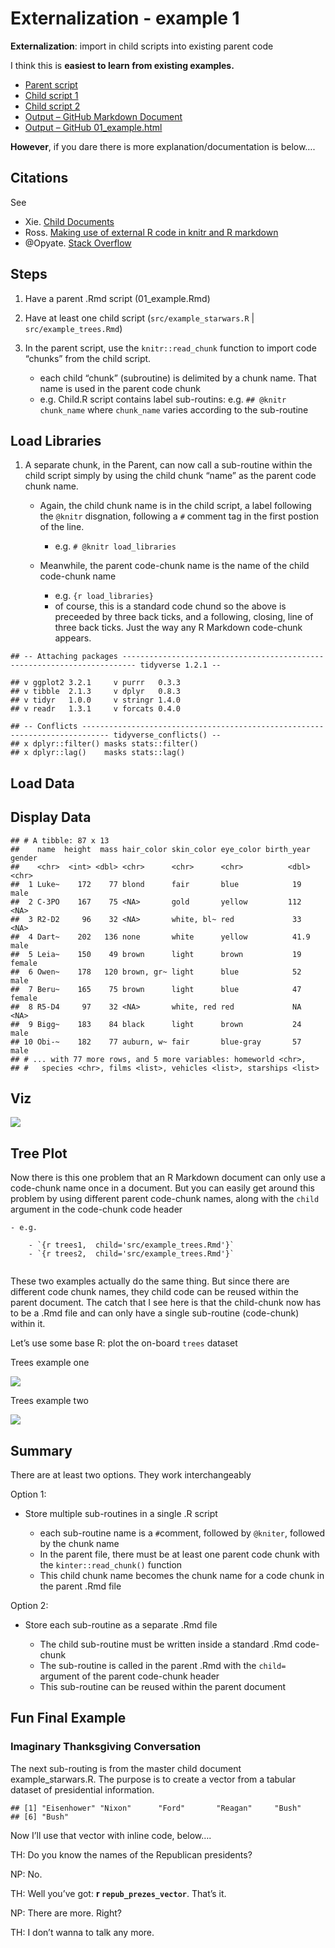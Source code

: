 Externalization - example 1
================

**Externalization**: import in child scripts into existing parent code

I think this is **easiest to learn from existing examples.**

  - [Parent script](01_example.Rmd)
  - [Child script 1](src/example_starwars.R)
  - [Child script 2](src/example_trees.Rmd)
  - [Output – GitHub Markdown Document](01_example.md)
  - [Output – GitHub 01\_example.html](01_example.html)

**However**, if you dare there is more explanation/documentation is
below….

## Citations

See

  - Xie. [Child Documents](https://yihui.org/knitr/demo/child/)
  - Ross. [Making use of external R code in knitr and R
    markdown](http://zevross.com/blog/2014/07/09/making-use-of-external-r-code-in-knitr-and-r-markdown/)
  - @Opyate. [Stack
    Overflow](https://stackoverflow.com/questions/14796501/is-it-possible-to-call-external-r-script-from-r-markdown-rmd-in-rstudio)

## Steps

1.  Have a parent .Rmd script (01\_example.Rmd)

2.  Have at least one child script (`src/example_starwars.R` |
    `src/example_trees.Rmd`)

3.  In the parent script, use the `knitr::read_chunk` function to import
    code “chunks” from the child script.
    
      - each child “chunk” (subroutine) is delimited by a chunk name.
        That name is used in the parent code chunk
      - e.g. Child.R script contains label sub-routins: e.g. `## @knitr
        chunk_name` where `chunk_name` varies according to the
        sub-routine

## Load Libraries

1.  A separate chunk, in the Parent, can now call a sub-routine within
    the child script simply by using the child chunk “name” as the
    parent code chunk name.
    
      - Again, the child chunk name is in the child script, a label
        following the `@knitr` disgnation, following a `#` comment tag
        in the first postion of the line.
        
          - e.g. `# @knitr load_libraries`
    
      - Meanwhile, the parent code-chunk name is the name of the child
        code-chunk name
        
          - e.g. `{r load_libraries}`
          - of course, this is a standard code chund so the above is
            preceeded by three back ticks, and a following, closing,
            line of three back ticks. Just the way any R Markdown
            code-chunk appears.

<!-- end list -->

    ## -- Attaching packages ------------------------------------------------------------------------- tidyverse 1.2.1 --

    ## v ggplot2 3.2.1     v purrr   0.3.3
    ## v tibble  2.1.3     v dplyr   0.8.3
    ## v tidyr   1.0.0     v stringr 1.4.0
    ## v readr   1.3.1     v forcats 0.4.0

    ## -- Conflicts ---------------------------------------------------------------------------- tidyverse_conflicts() --
    ## x dplyr::filter() masks stats::filter()
    ## x dplyr::lag()    masks stats::lag()

## Load Data

## Display Data

    ## # A tibble: 87 x 13
    ##    name  height  mass hair_color skin_color eye_color birth_year gender
    ##    <chr>  <int> <dbl> <chr>      <chr>      <chr>          <dbl> <chr> 
    ##  1 Luke~    172    77 blond      fair       blue            19   male  
    ##  2 C-3PO    167    75 <NA>       gold       yellow         112   <NA>  
    ##  3 R2-D2     96    32 <NA>       white, bl~ red             33   <NA>  
    ##  4 Dart~    202   136 none       white      yellow          41.9 male  
    ##  5 Leia~    150    49 brown      light      brown           19   female
    ##  6 Owen~    178   120 brown, gr~ light      blue            52   male  
    ##  7 Beru~    165    75 brown      light      blue            47   female
    ##  8 R5-D4     97    32 <NA>       white, red red             NA   <NA>  
    ##  9 Bigg~    183    84 black      light      brown           24   male  
    ## 10 Obi-~    182    77 auburn, w~ fair       blue-gray       57   male  
    ## # ... with 77 more rows, and 5 more variables: homeworld <chr>,
    ## #   species <chr>, films <list>, vehicles <list>, starships <list>

## Viz

![](01_example_files/figure-gfm/visualize_data-1.png)<!-- -->

## Tree Plot

Now there is this one problem that an R Markdown document can only use a
code-chunk name once in a document. But you can easily get around this
problem by using different parent code-chunk names, along with the
`child` argument in the code-chunk code header

``` 
- e.g.

    - `{r trees1,  child='src/example_trees.Rmd'}`
    - `{r trees2,  child='src/example_trees.Rmd'}`
    
```

These two examples actually do the same thing. But since there are
different code chunk names, they child code can be reused within the
parent document. The catch that I see here is that the child-chunk now
has to be a .Rmd file and can only have a single sub-routine
(code-chunk) within it.

Let’s use some base R: plot the on-board `trees` dataset

Trees example one

![](01_example_files/figure-gfm/unnamed-chunk-4-1.png)<!-- -->

Trees example two

![](01_example_files/figure-gfm/unnamed-chunk-5-1.png)<!-- -->

## Summary

There are at least two options. They work interchangeably

Option 1:

  - Store multiple sub-routines in a single .R script
    
      - each sub-routine name is a `#`comment, followed by `@kniter`,
        followed by the chunk name
      - In the parent file, there must be at least one parent code chunk
        with the `kinter::read_chunk()` function
      - This child chunk name becomes the chunk name for a code chunk in
        the parent .Rmd file

Option 2:

  - Store each sub-routine as a separate .Rmd file
    
      - The child sub-routine must be written inside a standard .Rmd
        code-chunk
      - The sub-routine is called in the parent .Rmd with the `child=`
        argument of the parent code-chunk header
      - This sub-routine can be reused within the parent document

## Fun Final Example

### Imaginary Thanksgiving Conversation

The next sub-routing is from the master child document
example\_starwars.R. The purpose is to create a vector from a tabular
dataset of presidential information.

    ## [1] "Eisenhower" "Nixon"      "Ford"       "Reagan"     "Bush"      
    ## [6] "Bush"

Now I’ll use that vector with inline code, below….

TH: Do you know the names of the Republican presidents?

NP: No.

TH: Well you’ve got: **r `repub_prezes_vector`**. That’s it.

NP: There are more. Right?

TH: I don’t wanna to talk any more.
